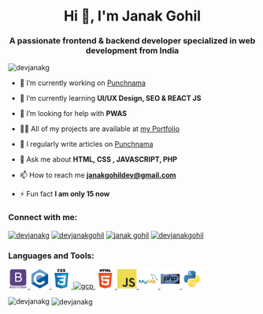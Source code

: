 <h1 align="center">Hi 👋, I'm Janak Gohil</h1>
<h3 align="center">A passionate frontend & backend developer specialized in web development from India</h3>

<p align="left"> <img src="https://komarev.com/ghpvc/?username=devjanakg&label=Profile%20views&color=0e75b6&style=flat" alt="devjanakg" /> </p>

- 🔭 I’m currently working on [Punchnama](https://punchnama.epizy.com/)

- 🌱 I’m currently learning **UI/UX Design, SEO & REACT JS**

- 🤝 I’m looking for help with **PWAS**

- 👨‍💻 All of my projects are available at [my Portfolio](https://janakg.epizy.com/)

- 📝 I regularly write articles on [Punchnama](https://punchnama.ml/)

- 💬 Ask me about **HTML, CSS , JAVASCRIPT, PHP**

- 📫 How to reach me **janakgohildev@gmail.com**

- ⚡ Fun fact **I am only 15 now**

<h3 align="left">Connect with me:</h3>
<p align="left">
<a href="https://codepen.io/devjanakg" target="blank"><img align="center" src="https://raw.githubusercontent.com/rahuldkjain/github-profile-readme-generator/master/src/images/icons/Social/codepen.svg" alt="devjanakg" height="30" width="40" /></a>
<a href="https://twitter.com/devjanakgohil" target="blank"><img align="center" src="https://raw.githubusercontent.com/rahuldkjain/github-profile-readme-generator/master/src/images/icons/Social/twitter.svg" alt="devjanakgohil" height="30" width="40" /></a>
<a href="https://stackoverflow.com/users/janak gohil" target="blank"><img align="center" src="https://raw.githubusercontent.com/rahuldkjain/github-profile-readme-generator/master/src/images/icons/Social/stack-overflow.svg" alt="janak gohil" height="30" width="40" /></a>
<a href="https://instagram.com/devjanakgohil" target="blank"><img align="center" src="https://raw.githubusercontent.com/rahuldkjain/github-profile-readme-generator/master/src/images/icons/Social/instagram.svg" alt="devjanakgohil" height="30" width="40" /></a>
</p>

<h3 align="left">Languages and Tools:</h3>
<p align="left"> <a href="https://getbootstrap.com" target="_blank"> <img src="https://raw.githubusercontent.com/devicons/devicon/master/icons/bootstrap/bootstrap-plain-wordmark.svg" alt="bootstrap" width="40" height="40"/> </a> <a href="https://www.cprogramming.com/" target="_blank"> <img src="https://raw.githubusercontent.com/devicons/devicon/master/icons/c/c-original.svg" alt="c" width="40" height="40"/> </a> <a href="https://www.w3schools.com/css/" target="_blank"> <img src="https://raw.githubusercontent.com/devicons/devicon/master/icons/css3/css3-original-wordmark.svg" alt="css3" width="40" height="40"/> </a> <a href="https://cloud.google.com" target="_blank"> <img src="https://www.vectorlogo.zone/logos/google_cloud/google_cloud-icon.svg" alt="gcp" width="40" height="40"/> </a> <a href="https://www.w3.org/html/" target="_blank"> <img src="https://raw.githubusercontent.com/devicons/devicon/master/icons/html5/html5-original-wordmark.svg" alt="html5" width="40" height="40"/> </a> <a href="https://developer.mozilla.org/en-US/docs/Web/JavaScript" target="_blank"> <img src="https://raw.githubusercontent.com/devicons/devicon/master/icons/javascript/javascript-original.svg" alt="javascript" width="40" height="40"/> </a> <a href="https://www.mysql.com/" target="_blank"> <img src="https://raw.githubusercontent.com/devicons/devicon/master/icons/mysql/mysql-original-wordmark.svg" alt="mysql" width="40" height="40"/> </a> <a href="https://www.php.net" target="_blank"> <img src="https://raw.githubusercontent.com/devicons/devicon/master/icons/php/php-original.svg" alt="php" width="40" height="40"/> </a> <a href="https://www.python.org" target="_blank"> <img src="https://raw.githubusercontent.com/devicons/devicon/master/icons/python/python-original.svg" alt="python" width="40" height="40"/> </a> </p>

<p><img align="left" src="https://github-readme-stats.vercel.app/api/top-langs?username=devjanakg&show_icons=true&locale=en&layout=compact" alt="devjanakg" /></p>

<p>&nbsp;<img align="center" src="https://github-readme-stats.vercel.app/api?username=devjanakg&show_icons=true&locale=en" alt="devjanakg" /></p>

